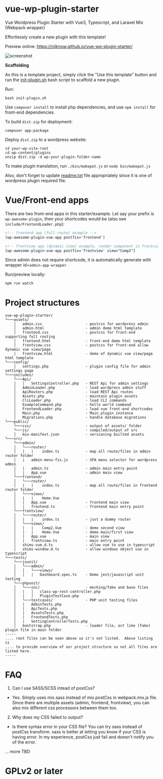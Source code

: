 # vue-wp-plugin-starter
Vue Wordpress Plugin Starter with Vue3, Typescript, and Laravel Mix (Webpack wrapper)

Effortlessly create a new plugin with this template!

Preview online: https://niiknow.github.io/vue-wp-plugin-starter/

![screenshot](https://raw.githubusercontent.com/niiknow/vue-wp-plugin-starter/master/screenshot.gif?raw=true)

**Scaffolding**

As this is a template project, simply click the "Use this template" button and run the [init-plugin.sh](init-plugin.sh) bash script to scaffold a new plugin.

Run:
```shell
bash init-plugin.sh
```

Use `composer install` to install php dependencies, and use `npm install` for front-end dependencies.

To build `dist.zip` for deployment:
```shell
composer app:package
```

Deploy `dist.zip` to a wordpress website:
```shell
cd your-wp-site-root
cd wp-content/plugins
unzip dist.zip -d wp-your-plugin-folder-name
```

To make plugin translation, run `./bin/makepot.js` or `node bin/makepot.js`

Also, don't forget to update [readme.txt](readme.txt) file appropriately since it is one of wordpress plugin required file.

# Vue/Front-end apps
There are two front-end apps in this starter/example.  Let say your prefix is `wp-awesome-plugin`, then your shortcodes would be (also see `include/FrontendLoader.php`):

```html
<!-- frontend app (full route) example -->
[wp-awesome-plugin-vue-app postfix='frontend']

<!-- frontview app (dynamic view) example, render component in frontview/views/Comp2.vue folder -->
[wp-awesome-plugin-vue-app postfix='frontview' view="Comp2"]
```

Since admin does not require shortcode, it is automatically generate with wrapper id=`admin-app-wrapper`

Run/preview locally:
```shell
npm run watch
```

# Project structures
```
vue-wp-plugin-starter/
└───assets/
    │   admin.css                    - postcss for wordpress admin
    │   admin.html                   - admin demo html template
    │   frontend.css                 - postcss for front-end supporting full routing
    │   frontend.html                - front-end demo html template
    │   frontview.css                - postcss for front-end allow dynamic vue view/page
    │   frontview.html               - demo of dynamic vue view/page html template
└───config/
    │   settings.php                 - plugin config file for admin settings page
└───includes/
    └───Api/
    |   │   SettingsController.php   - REST Api for admin settings
    │   AdminLoader.php              - load wordpress admin stuff
    │   ApiRouters.php               - load REST Api routes
    │   Assets.php                   - maintain plugin assets
    │   CliLoader.php                - load CLI commands
    │   ExampleCommand.php           - hello world command
    │   FrontendLoader.php           - load vue front-end shortcodes
    │   Main.php                     - Main plugin instance
    │   Migrations.php               - handle database migrations
└───public/
    └───css/                         - output of assets/ folder
    └───js/                          - compiled/output of src
    │   mix-manifest.json            - versioning builted assets
└───src/
    └───admin/
    │   └───router/
    │   |   |    index.ts            - map all route/files in admin router folder
    │   |   admin-menu-fix.js        - SPA menu selector for wordpress admin
    │   |   admin.ts                 - admin main entry point
    │   |   App.vue                  - admin main view
    └───frontend/
    │   └───router/
    │   |   |    index.ts            - map all route/files in frontend router folder
    │   └───views/
    │   |   |    Home.Vue
    │   |   App.vue                  - frontend main view
    │   |   frontend.ts              - frontend main entry point
    └───frontview/
    │   └───router/
    │   |   |    index.ts            - just a dummy router
    │   └───views/
    │   |   |    Comp2.Vue           - demo second view
    │   |   |    Home.Vue            - demo main/first view
    │   |   App.vue                  - main view
    │   |   frontview.ts             - main entry point
    │   shims-vue.d.ts               - allow vue to use in typescript
    │   shims-window.d.ts            - allow windows object use in typescript
└───tests/
    └───jsunit/
    │   └───admin/
    │   │   └───views/
    │   |   |   Dashboard.spec.ts    - Demo jest/javascript unit testing
    └───phpunit/
    │   └───inc/                     - mocking/fake and base files
    │   |   |   class-wp-rest-controller.php
    │   |   |   PluginTestCase.php
    │   └───testcases/               - PHP unit testing files
    │   |   AdminTests.php
    │   |   ApiTests.php
    │   |   AssetsTests.php
    │   |   FrontendTests.php
    │   |   SettingControllerTests.php
    │   bootstrap.php                - loader file, act like (fake) plugin file in main folder
-----
.... root files can be seen above so it's not listed.  Above listing is
.... to provide overview of our project structure so not all files are listed here.
-----
```

# FAQ
1.  Can I use SASS/SCSS intead of postCss?

* Yes.  Simply uses mix.sass instead of mix.postCss in webpack.mix.js file.  Since there are multiple assets (admin, frontend, frontview), you can also mix different css processors between them too.

2.  Why does my CSS failed to output?

* Is there syntax error in your CSS file?  You can try sass instead of postCss transform.  sass is better at letting you know if your CSS is having error.  In my experience, postCss just fail and doesn't notify you of the error.

... more TBD

# GPLv2 or later
